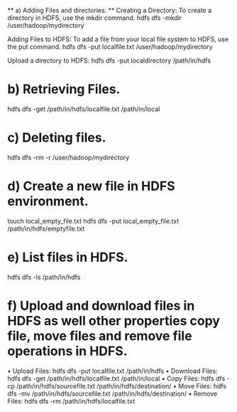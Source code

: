 ** a) Adding Files and directories. **
Creating a Directory: To create a directory in HDFS, use the mkdir command.
hdfs dfs -mkdir /user/hadoop/mydirectory

Adding Files to HDFS: To add a file from your local file system to HDFS, use the
put command.
hdfs dfs -put localfile.txt /user/hadoop/mydirectory

Upload a directory to HDFS:
hdfs dfs -put localdirectory /path/in/hdfs

# b) Retrieving Files.
hdfs dfs -get /path/in/hdfs/localfile.txt /path/in/local

# c) Deleting files.
hdfs dfs -rm -r /user/hadoop/mydirectory

# d) Create a new file in HDFS environment.
touch local_empty_file.txt
hdfs dfs -put local_empty_file.txt /path/in/hdfs/emptyfile.txt

# e) List files in HDFS.
hdfs dfs -ls /path/in/hdfs

# f) Upload and download files in HDFS as well other properties copy file, move files and remove file operations in HDFS.
• Upload Files: hdfs dfs -put localfile.txt /path/in/hdfs
• Download Files: hdfs dfs -get /path/in/hdfs/localfile.txt /path/in/local
• Copy Files: hdfs dfs -cp /path/in/hdfs/sourcefile.txt /path/in/hdfs/destination/
• Move Files: hdfs dfs -mv /path/in/hdfs/sourcefile.txt /path/in/hdfs/destination/
• Remove Files: hdfs dfs -rm /path/in/hdfs/localfile.txt
